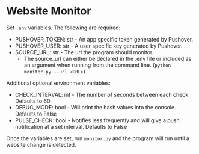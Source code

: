 # Website Monitor

Set `.env` variables. The following are required:
- PUSHOVER_TOKEN: str - An app specific token generated by Pushover.
- PUSHOVER_USER: str - A user specific key generated by Pushover.
- SOURCE_URL: str - The url the program should monitor.
    - The source_url can either be declared in the .env file or included as an argument when running from the command line. (`python monitor.py --url <URL>`)

Additional optional environment variables:
- CHECK_INTERVAL: int - The number of seconds between each check. Defaults to 60. 
- DEBUG_MODE: bool - Will print the hash values into the console. Defaults to False
- PULSE_CHECK: bool - Notifies less frequently and will give a push notification at a set interval. Defaults to False

Once the variables are set, run `monitor.py` and the program will run until a website change is detected.